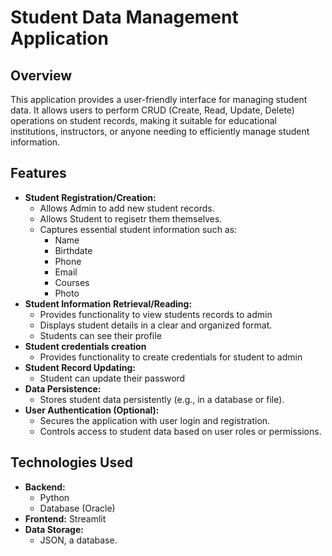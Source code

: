# Student Data Management Application

## Overview

This application provides a user-friendly interface for managing student data. It allows users to perform CRUD (Create, Read, Update, Delete) operations on student records, making it suitable for educational institutions, instructors, or anyone needing to efficiently manage student information.

## Features

* **Student Registration/Creation:**
    * Allows Admin to add new student records.
    * Allows Student to regisetr them themselves.
    * Captures essential student information such as:
        * Name
        * Birthdate
        * Phone
        * Email
        * Courses
        * Photo
* **Student Information Retrieval/Reading:**
    * Provides functionality to view students records to admin
    * Displays student details in a clear and organized format.
    * Students can see their profile
* **Student credentials creation**
    * Provides functionality to create credentials for student to admin
* **Student Record Updating:**
    * Student can update their password
* **Data Persistence:**
    * Stores student data persistently (e.g., in a database or file).
* **User Authentication (Optional):**
    * Secures the application with user login and registration.
    * Controls access to student data based on user roles or permissions.

## Technologies Used

* **Backend:**
    * Python
    * Database (Oracle)
* **Frontend:**
    Streamlit 
* **Data Storage:**
    * JSON, a database.

